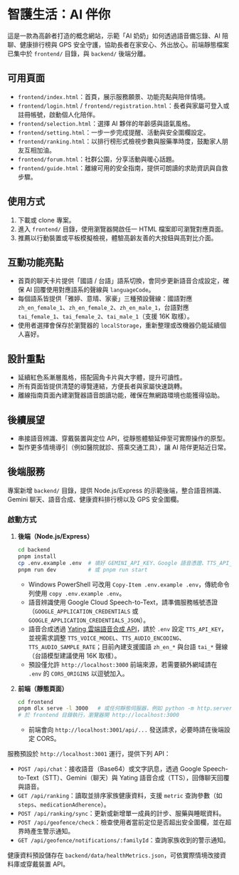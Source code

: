 # 智護生活：AI 伴你

這是一款為高齡者打造的概念網站，示範「AI 奶奶」如何透過語音備忘錄、AI 陪聊、健康排行榜與 GPS 安全守護，協助長者在家安心、外出放心。前端靜態檔案已集中於 `frontend/` 目錄，與 `backend/` 後端分離。

## 可用頁面

- `frontend/index.html`：首頁，展示服務願景、功能亮點與陪伴情境。
- `frontend/login.html` / `frontend/registration.html`：長者與家屬可登入或註冊帳號，啟動個人化陪伴。
- `frontend/selection.html`：選擇 AI 夥伴的年齡感與語氣風格。
- `frontend/setting.html`：一步一步完成提醒、活動與安全圍欄設定。
- `frontend/ranking.html`：以排行榜形式檢視步數與服藥準時度，鼓勵家人朋友互相加油。
- `frontend/forum.html`：社群公園，分享活動與暖心話題。
- `frontend/guide.html`：離線可用的安全指南，提供可朗讀的求助資訊與自救步驟。

## 使用方式

1. 下載或 clone 專案。
2. 進入 `frontend/` 目錄，使用瀏覽器開啟任一 HTML 檔案即可瀏覽對應頁面。
3. 推薦以行動裝置或平板模擬檢視，體驗高齡友善的大按鈕與高對比介面。

## 互動功能亮點

- 首頁的聊天卡片提供「國語 / 台語」語系切換，會同步更新語音合成設定，確保 AI 回覆使用對應語系的聲線與 `languageCode`。
- 每個語系皆提供「雅婷、意晴、家豪」三種預設聲線：國語對應 `zh_en_female_1`、`zh_en_female_2`、`zh_en_male_1`，台語對應 `tai_female_1`、`tai_female_2`、`tai_male_1`（支援 16K 取樣）。
- 使用者選擇會保存於瀏覽器的 `localStorage`，重新整理或改機器仍能延續個人喜好。

## 設計重點

- 延續紅色系漸層風格，搭配圓角卡片與大字體，提升可讀性。
- 所有頁面皆提供清楚的導覽連結，方便長者與家屬快速跳轉。
- 離線指南頁面內建瀏覽器語音朗讀功能，確保在無網路環境也能獲得協助。

## 後續展望

- 串接語音辨識、穿戴裝置與定位 API，從靜態體驗延伸至可實際操作的原型。
- 製作更多情境導引（例如醫院就診、搭乘交通工具），讓 AI 陪伴更貼近日常。



## 後端服務

專案新增 `backend/` 目錄，提供 Node.js/Express 的示範後端，整合語音辨識、Gemini 聊天、語音合成、健康資料排行榜以及 GPS 安全圍欄。

### 啟動方式

1. **後端（Node.js/Express）**
   ```bash
   cd backend
   pnpm install
   cp .env.example .env  # 填好 GEMINI_API_KEY、Google 語音憑證、TTS_API_KEY 等變數
   pnpm run dev          # 或 pnpm run start
   ```
   - Windows PowerShell 可改用 `Copy-Item .env.example .env`，傳統命令列使用 `copy .env.example .env`。
   - 語音辨識使用 Google Cloud Speech-to-Text，請準備服務帳號憑證（`GOOGLE_APPLICATION_CREDENTIALS` 或 `GOOGLE_APPLICATION_CREDENTIALS_JSON`）。
   - 語音合成透過 [Yating 雲端語音合成 API](https://tts.api.yating.tw)，請於 `.env` 設定 `TTS_API_KEY`，並視需求調整 `TTS_VOICE_MODEL`、`TTS_AUDIO_ENCODING`、`TTS_AUDIO_SAMPLE_RATE`；目前內建支援國語 `zh_en_*` 與台語 `tai_*` 聲線（台語模型建議使用 16K 取樣）。
   - 預設僅允許 `http://localhost:3000` 前端來源，若需要額外網域請在 `.env` 的 `CORS_ORIGINS` 以逗號加入。

2. **前端（靜態頁面）**
   ```bash
   cd frontend
   pnpm dlx serve -l 3000   # 或任何靜態伺服器，例如 python -m http.server 3000
   # 於 frontend 目錄執行，瀏覽器開 http://localhost:3000
   ```
   - 前端會向 `http://localhost:3001/api/...` 發送請求，必要時請在後端設定 CORS。

服務預設於 `http://localhost:3001` 運行，提供下列 API：

- `POST /api/chat`：接收語音（Base64）或文字訊息，透過 Google Speech-to-Text（STT）、Gemini（聊天）與 Yating 語音合成（TTS），回傳聊天回覆與語音。
- `GET /api/ranking`：讀取並排序家族健康資料，支援 `metric` 查詢參數（如 `steps`、`medicationAdherence`）。
- `POST /api/ranking/sync`：更新或新增單一成員的計步、服藥與睡眠資料。
- `POST /api/geofence/check`：檢查使用者當前定位是否超出安全圍欄，並在超界時產生警示通知。
- `GET /api/geofence/notifications/:familyId`：查詢家族收到的警示通知。

健康資料預設儲存在 `backend/data/healthMetrics.json`，可依實際情境改接資料庫或穿戴裝置 API。
